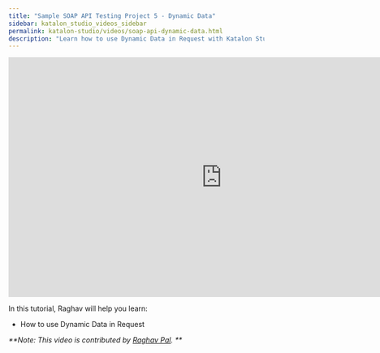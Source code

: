```yaml
---
title: "Sample SOAP API Testing Project 5 - Dynamic Data"
sidebar: katalon_studio_videos_sidebar
permalink: katalon-studio/videos/soap-api-dynamic-data.html
description: "Learn how to use Dynamic Data in Request with Katalon Studio"
---
```

<iframe width="840" height="473" src="https://www.youtube.com/embed/7-oueBt1yhQ" frameborder="0" allow="autoplay; encrypted-media" allowfullscreen="">&nbsp;</iframe>


In this tutorial, Raghav will help you learn:

* How to use Dynamic Data in Request

_**Note: This video is contributed by [Raghav Pal](https://www.youtube.com/channel/UCTt7pyY-o0eltq14glaG5dg). **_

